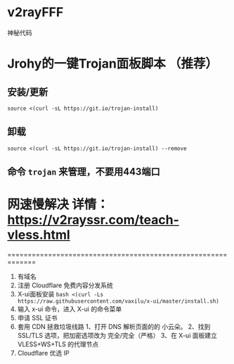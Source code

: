 # v2rayFFF
神秘代码

# Jrohy的一键Trojan面板脚本 （推荐）
## 安装/更新
``source <(curl -sL https://git.io/trojan-install)``

## 卸载
``source <(curl -sL https://git.io/trojan-install) --remove``
## 命令 `trojan` 来管理，不要用443端口


# 网速慢解决 详情：https://v2rayssr.com/teach-vless.html
=============================================================
1. 有域名
2. 注册 Cloudflare 免费内容分发系统
3. X-ui面板安装 `` bash <(curl -Ls https://raw.githubusercontent.com/vaxilu/x-ui/master/install.sh) ``
4. 输入 x-ui 命令，进入 X-ui 的命令菜单
5. 申请 SSL 证书
6. 套用 CDN 拯救垃圾线路
  1、打开 DNS 解析页面的的 小云朵。
  2、找到 SSL/TLS 选项，把加密选项改为 完全/完全（严格）
  3、在 X-ui 面板建立 VLESS+WS+TLS 的代理节点
7. Cloudflare 优选 IP

